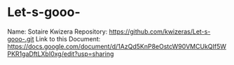 # Let-s-gooo-

Name: Sotaire Kwizera
Repository: https://github.com/kwizeras/Let-s-gooo-.git
Link to this Document: https://docs.google.com/document/d/1AzQd5KnP8eOstcW90VMCUkQIf5WPKR1gaDftLXbI0xg/edit?usp=sharing
